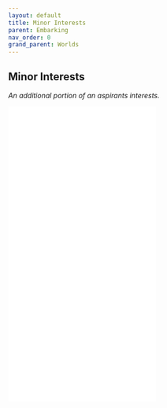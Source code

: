 ```yaml
---
layout: default
title: Minor Interests
parent: Embarking
nav_order: 0
grand_parent: Worlds
---
```


## Minor Interests
*An additional portion of an aspirants interests.*

![Crafter-Interest](Game/Worlds/Embarking/Embarking-Interests/Crafter-Interest.md)
![Healer-Interest](Game/Worlds/Embarking/Embarking-Interests/Healer-Interest.md)
![Witch-Interest](Game/Worlds/Embarking/Embarking-Interests/Witch-Interest.md)
![Historian-Interest](Game/Worlds/Embarking/Embarking-Interests/Historian-Interest.md)